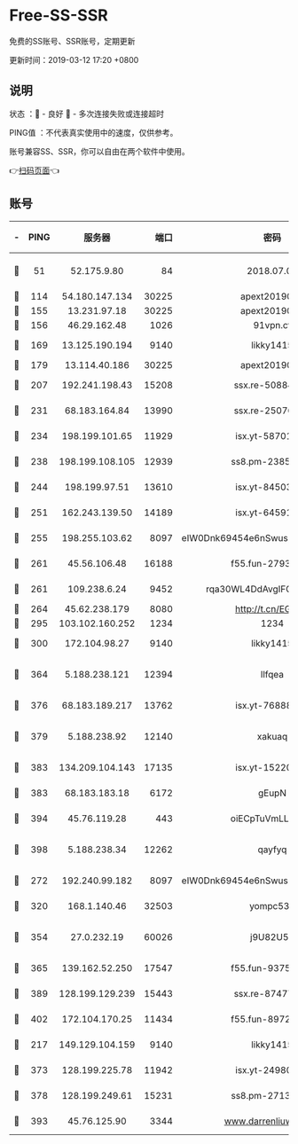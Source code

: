 # Free-SS-SSR

免费的SS账号、SSR账号，定期更新

更新时间：2019-03-12 17:20 +0800

## 说明

状态     ：🙂 - 良好 🙁 - 多次连接失败或连接超时

PING值   ：不代表真实使用中的速度，仅供参考。

账号兼容SS、SSR，你可以自由在两个软件中使用。

👉[扫码页面](https://liesauer.github.io/Free-SS-SSR/)👈

## 账号

|-|PING|服务器|端口|密码|加密方式|区域|
|:----:|:----:|:-----:|-----:|:----:|:----:|:----:|
|🙂|51|52.175.9.80|84|2018.07.07|chacha20-ietf-poly1305|HK|
|🙂|114|54.180.147.134|30225|apext2019006|chacha20|KR|
|🙂|155|13.231.97.18|30225|apext2019006|chacha20|JP|
|🙂|156|46.29.162.48|1026|91vpn.cf|rc4-md5|RU|
|🙂|169|13.125.190.194|9140|likky1415|aes-256-cfb|KR|
|🙂|179|13.114.40.186|30225|apext2019006|chacha20|JP|
|🙂|207|192.241.198.43|15208|ssx.re-50884758|aes-256-cfb|US|
|🙂|231|68.183.164.84|13990|ssx.re-25076562|aes-256-cfb|US|
|🙂|234|198.199.101.65|11929|isx.yt-58701773|aes-256-cfb|US|
|🙂|238|198.199.108.105|12939|ss8.pm-23852707|aes-256-cfb|US|
|🙂|244|198.199.97.51|13610|isx.yt-84503596|aes-256-cfb|US|
|🙂|251|162.243.139.50|14189|isx.yt-64591414|aes-256-cfb|US|
|🙂|255|198.255.103.62|8097|eIW0Dnk69454e6nSwuspv9DmS201tQ0D|aes-256-cfb|US|
|🙂|261|45.56.106.48|16188|f55.fun-27930556|aes-256-cfb|US|
|🙂|261|109.238.6.24|9452|rqa30WL4DdAvgIFG6Fs3znzTa|aes-256-cfb|FR|
|🙂|264|45.62.238.179|8080|http://t.cn/EGJIyrl|rc4-md5|CA|
|🙂|295|103.102.160.252|1234|1234|rc4-md5|JP|
|🙂|300|172.104.98.27|9140|likky1415|aes-256-cfb|JP|
|🙂|364|5.188.238.121|12394|llfqea|chacha20-ietf-poly1305|BR|
|🙂|376|68.183.189.217|13762|isx.yt-76888960|aes-256-cfb|SG|
|🙂|379|5.188.238.92|12140|xakuaq|chacha20-ietf-poly1305|BR|
|🙂|383|134.209.104.143|17135|isx.yt-15220743|aes-256-cfb|SG|
|🙂|383|68.183.183.18|6172|gEupN|aes-256-cfb|SG|
|🙂|394|45.76.119.28|443|oiECpTuVmLLxk4Ts|aes-256-cfb|AU|
|🙂|398|5.188.238.34|12262|qayfyq|chacha20-ietf-poly1305|BR|
|🙂|272|192.240.99.182|8097|eIW0Dnk69454e6nSwuspv9DmS201tQ0D|aes-256-cfb|US|
|🙂|320|168.1.140.46|32503|yompc535|aes-256-cfb|AU|
|🙂|354|27.0.232.19|60026|j9U82U53|xchacha20-ietf-poly1305|HK|
|🙂|365|139.162.52.250|17547|f55.fun-93753526|aes-256-cfb|SG|
|🙂|389|128.199.129.239|15443|ssx.re-87477398|aes-256-cfb|SG|
|🙂|402|172.104.170.25|11434|f55.fun-89729095|aes-256-cfb|SG|
|🙁|217|149.129.104.159|9140|likky1415|aes-256-cfb|HK|
|🙁|373|128.199.225.78|11942|isx.yt-24980353|aes-256-cfb|SG|
|🙁|378|128.199.249.61|15231|ss8.pm-27130247|aes-256-cfb|SG|
|🙁|393|45.76.125.90|3344|www.darrenliuwei.com|aes-256-cfb|AU|
